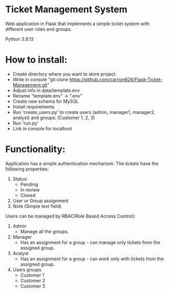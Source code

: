 # Ticket Management System
Web application in Flask that implements a simple ticket system with different user roles and groups.

Python 3.9.13

# How to install:
- Create directory where you want to store project.
- Write in console "git clone https://github.com/carrion626/Flask-Ticket-Management.git"
- Adjust info in data/template.env 
- Rename "template.env" -> ".env"
- Create new schema for MySQL
- Install requirements
- Run 'create_users.py' to create users (admin, manager1, manager2, analyst) and groups: (Customer 1, 2, 3)
- Run 'run.py'
- Link in console for localhost

# Functionality:
Application has a simple authentication mechanism.
The tickets have the following properties:
1. Status:
   - Pending
   - In review
   - Closed
2. User or Group assignment
3. Note (Simple text field)

Users can be managed by RBAC(Role Based Access Control):
1. Admin
    - Manage all the groups.
2. Manager
   - Has an assignment for a group - can manage only tickets from the assigned group.
3. Analyst
   - Has an assignment for a group - can work only with tickets from the assigned group.
4. Users groups
   - Customer 1
   - Customer 2
   - Customer 3